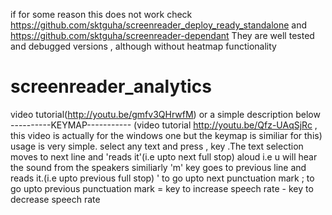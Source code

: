 if for some reason this does not work check https://github.com/sktguha/screenreader_deploy_ready_standalone
and https://github.com/sktguha/screenreader-dependant
They are well tested and debugged versions , although without heatmap functionality

screenreader_analytics
======================


video tutorial(http://youtu.be/gmfv3QHrwfM) or a simple description below
----------KEYMAP-----------
(video tutorial http://youtu.be/Qfz-UAqSjRc , this video is actually for the windows one but the keymap is similiar for this)
usage is very simple. select any text and press 
, key .The text selection moves to next line and 'reads it'(i.e upto next full stop)
aloud i.e u will hear the sound from the speakers
similiarly 'm' key goes to previous line and reads it.(i.e upto previous full stop)
' to go upto next punctuation mark
; to go upto previous punctuation mark
 = key to increase speech rate - key to decrease speech rate
